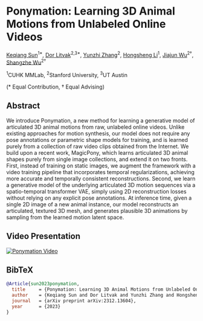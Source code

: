 # Ponymation: Learning 3D Animal Motions from Unlabeled Online Videos

[Keqiang Sun](https://keqiangsun.github.io/)<sup>1*</sup>, [Dor Litvak](https://dorlitvak.github.io)<sup>2,3*</sup>, [Yunzhi Zhang](https://cs.stanford.edu/~yzzhang/)<sup>2</sup>, [Hongsheng Li](https://www.ee.cuhk.edu.hk/~hsli/)<sup>1</sup>, [Jiajun Wu](https://jiajunwu.com)<sup>2†</sup>, [Shangzhe Wu](https://elliottwu.com)<sup>2†</sup>

<sup>1</sup>CUHK MMLab, <sup>2</sup>Stanford University, <sup>3</sup>UT Austin

(* Equal Contribution, † Equal Advising)


## Abstract

We introduce Ponymation, a new method for learning a generative model of articulated 3D animal motions from raw, unlabeled online videos. Unlike existing approaches for motion synthesis, our model does not require any pose annotations or parametric shape models for training, and is learned purely from a collection of raw video clips obtained from the Internet. We build upon a recent work, MagicPony, which learns articulated 3D animal shapes purely from single image collections, and extend it on two fronts. First, instead of training on static images, we augment the framework with a video training pipeline that incorporates temporal regularizations, achieving more accurate and temporally consistent reconstructions. Second, we learn a generative model of the underlying articulated 3D motion sequences via a spatio-temporal transformer VAE, simply using 2D reconstruction losses without relying on any explicit pose annotations. At inference time, given a single 2D image of a new animal instance, our model reconstructs an articulated, textured 3D mesh, and generates plausible 3D animations by sampling from the learned motion latent space.

## Video Presentation

[![Ponymation Video](https://img.youtube.com/vi/poc7c-9hCvQ/0.jpg)](https://www.youtube.com/watch?v=poc7c-9hCvQ)

<!-- ## Motion Generation Results

Given just a single test image, we can generate diverse 4D animations in a feedforward fashion within seconds, including abstract drawings and artifacts.

![Motion Generation Example](assets/image_drive.mp4) -->

## BibTeX

```bibtex
@Article{sun2023ponymation,
  title     = {Ponymation: Learning 3D Animal Motions from Unlabeled Online Videos},
  author    = {Keqiang Sun and Dor Litvak and Yunzhi Zhang and Hongsheng Li and Jiajun Wu and Shangzhe Wu},
  journal   = {arXiv preprint arXiv:2312.13604},
  year      = {2023}
}